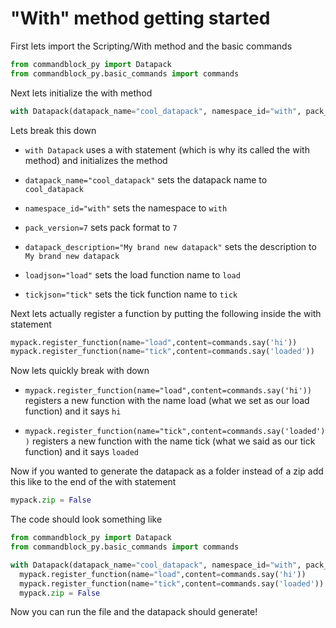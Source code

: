 # "With" method getting started

First lets import the Scripting/With method and the basic commands
```py
from commandblock_py import Datapack
from commandblock_py.basic_commands import commands
```

Next lets initialize the with method
```py
with Datapack(datapack_name="cool_datapack", namespace_id="with", pack_version=7, datapack_description="My brand new datapack", loadjson="load", tickjson="tick") as mypack:
```
Lets break this down

- `with Datapack` uses a with statement (which is why its called the with method) and initializes the method

- `datapack_name="cool_datapack"` sets the datapack name to `cool_datapack`

- `namespace_id="with"` sets the namespace to `with`

- `pack_version=7` sets pack format to `7`

- `datapack_description="My brand new datapack"` sets the description to `My brand new datapack`

- `loadjson="load"` sets the load function name to `load`

- `tickjson="tick"` sets the tick function name to `tick`


Next lets actually register a function by putting the following inside the with statement
```py
mypack.register_function(name="load",content=commands.say('hi'))
mypack.register_function(name="tick",content=commands.say('loaded'))
```
Now lets quickly break with down

- `mypack.register_function(name="load",content=commands.say('hi'))` registers a new function with the name load (what we set as our load function) and it says `hi`

- `mypack.register_function(name="tick",content=commands.say('loaded'))` registers a new function with the name tick (what we said as our tick function) and it says `loaded`

Now if you wanted to generate the datapack as a folder instead of a zip add this like to the end of the with statement
```py
mypack.zip = False
```

The code should look something like
```py
from commandblock_py import Datapack
from commandblock_py.basic_commands import commands

with Datapack(datapack_name="cool_datapack", namespace_id="with", pack_version=7, datapack_description="My brand new datapack", loadjson="load", tickjson="tick") as mypack:
  mypack.register_function(name="load",content=commands.say('hi'))
  mypack.register_function(name="tick",content=commands.say('loaded'))
  mypack.zip = False
```

Now you can run the file and the datapack should generate!
